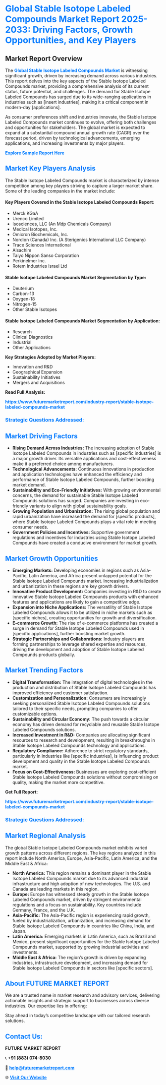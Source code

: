 <h1 style="color: #007BFF;">Global Stable Isotope Labeled Compounds Market Report 2025-2033: Driving Factors, Growth Opportunities, and Key Players</h1>

<section id="overview">
<h2>Market Report Overview</h2>
<p>The <a href="https://www.futuremarketreport.com/industry-report/stable-isotope-labeled-compounds-market" style="color: #007BFF; text-decoration: none;"><strong>Global Stable Isotope Labeled Compounds Market</strong></a> is witnessing significant growth, driven by increasing demand across various industries. This report delves into the key aspects of the Stable Isotope Labeled Compounds market, providing a comprehensive analysis of its current status, future potential, and challenges. The demand for Stable Isotope Labeled Compounds has surged due to its wide-ranging applications in industries such as [insert industries], making it a critical component in modern-day [applications].</p>
<p>As consumer preferences shift and industries innovate, the Stable Isotope Labeled Compounds market continues to evolve, offering both challenges and opportunities for stakeholders. The global market is expected to expand at a substantial compound annual growth rate (CAGR) over the forecast period, driven by technological advancements, emerging applications, and increasing investments by major players.</p>
</section>

<section id="overview">
<p><a href="https://www.futuremarketreport.com/request-sample/reportId=89032" style="color: #007BFF; text-decoration: none;"><strong>Explore Sample Report Here</strong></a></p>
</section>

<section id="key-players">
<h2 style="color: #007BFF;">Market Key Players Analysis</h2>
<p>The Stable Isotope Labeled Compounds market is characterized by intense competition among key players striving to capture a larger market share. Some of the leading companies in the market include:</p>
<h4>Key Players Covered in the Stable Isotope Labeled Compounds Report:</h4>
<ul><li>Merck KGaA</li><li>Urenco Limited</li><li>Isosciences, LLC (An Mdp Chemicals Company)</li><li>Medical Isotopes, Inc.</li><li>Omicron Biochemicals, Inc.</li><li>Nordion (Canada) Inc. (A Sterigenics International LLC Company)</li><li>Trace Sciences International</li><li>Alsachim</li><li>Taiyo Nippon Sanso Corporation</li><li>Perkinelmer Inc.</li><li>Rotem Industries Israel Ltd</li></ul>
<h4>Stable Isotope Labeled Compounds Market Segmentation by Type:</h4>
<ul><li>Deuterium</li><li>Carbon-13</li><li>Oxygen-18</li><li>Nitrogen-15</li><li>Other Stable Isotopes</li></ul>

<h4>Stable Isotope Labeled Compounds Market Segmentation by Application:</h4>
<ul><li>Research</li><li>Clinical Diagnostics</li><li>Industrial</li><li>Other Applications</li></ul>
<p><strong>Key Strategies Adopted by Market Players:</strong></p>
<ul>
<li>Innovation and R&D</li>
<li>Geographical Expansion</li>
<li>Sustainability Initiatives</li>
<li>Mergers and Acquisitions</li>
</ul>
</section>

<section>
<p><strong>Read Full Analysis: </strong></p><a href="https://www.futuremarketreport.com/industry-report/stable-isotope-labeled-compounds-market" style="color: #007BFF; text-decoration: none;"><strong>https://www.futuremarketreport.com/industry-report/stable-isotope-labeled-compounds-market</strong></a>
<h3 style="color: #007BFF;">Strategic Questions Addressed:</h3>
</section>

<section id="driving-factors">
<h2 style="color: #007BFF;">Market Driving Factors</h2>
<ul>
<li><strong>Rising Demand Across Industries:</strong> The increasing adoption of Stable Isotope Labeled Compounds in industries such as [specific industries] is a major growth driver. Its versatile applications and cost-effectiveness make it a preferred choice among manufacturers.</li>
<li><strong>Technological Advancements:</strong> Continuous innovations in production and application technologies have enhanced the efficiency and performance of Stable Isotope Labeled Compounds, further boosting market demand.</li>
<li><strong>Sustainability and Eco-Friendly Initiatives:</strong> With growing environmental concerns, the demand for sustainable Stable Isotope Labeled Compounds solutions has surged. Companies are investing in eco-friendly variants to align with global sustainability goals.</li>
<li><strong>Growing Population and Urbanization:</strong> The rising global population and rapid urbanization have increased the demand for [specific products], where Stable Isotope Labeled Compounds plays a vital role in meeting consumer needs.</li>
<li><strong>Government Policies and Incentives:</strong> Supportive government regulations and incentives for industries using Stable Isotope Labeled Compounds have created a conducive environment for market growth.</li>
</ul>
</section>

<section id="growth-opportunities">
<h2 style="color: #007BFF;">Market Growth Opportunities</h2>
<ul>
<li><strong>Emerging Markets:</strong> Developing economies in regions such as Asia-Pacific, Latin America, and Africa present untapped potential for the Stable Isotope Labeled Compounds market. Increasing industrialization and urbanization in these regions are key growth drivers.</li>
<li><strong>Innovative Product Development:</strong> Companies investing in R&D to create innovative Stable Isotope Labeled Compounds products with enhanced features and applications are likely to gain a competitive edge.</li>
<li><strong>Expansion into Niche Applications:</strong> The versatility of Stable Isotope Labeled Compounds allows it to be utilized in niche markets such as [specific niches], creating opportunities for growth and diversification.</li>
<li><strong>E-commerce Growth:</strong> The rise of e-commerce platforms has created a surge in demand for Stable Isotope Labeled Compounds used in [specific applications], further boosting market growth.</li>
<li><strong>Strategic Partnerships and Collaborations:</strong> Industry players are forming partnerships to leverage shared expertise and resources, driving the development and adoption of Stable Isotope Labeled Compounds products globally.</li>
</ul>
</section>

<section id="trending-factors">
<h2 style="color: #007BFF;">Market Trending Factors</h2>
<ul>
<li><strong>Digital Transformation:</strong> The integration of digital technologies in the production and distribution of Stable Isotope Labeled Compounds has improved efficiency and customer satisfaction.</li>
<li><strong>Customization and Personalization:</strong> Consumers are increasingly seeking personalized Stable Isotope Labeled Compounds solutions tailored to their specific needs, prompting companies to offer customizable options.</li>
<li><strong>Sustainability and Circular Economy:</strong> The push towards a circular economy has driven demand for recyclable and reusable Stable Isotope Labeled Compounds solutions.</li>
<li><strong>Increased Investment in R&D:</strong> Companies are allocating significant resources to research and development, resulting in breakthroughs in Stable Isotope Labeled Compounds technology and applications.</li>
<li><strong>Regulatory Compliance:</strong> Adherence to strict regulatory standards, particularly in industries like [specific industries], is influencing product development and quality in the Stable Isotope Labeled Compounds market.</li>
<li><strong>Focus on Cost-Effectiveness:</strong> Businesses are exploring cost-efficient Stable Isotope Labeled Compounds solutions without compromising on quality, making the market more competitive.</li>
</ul>
</section>

<section>
<p><strong>Get Full Report: </strong></p><a href="https://www.futuremarketreport.com/industry-report/stable-isotope-labeled-compounds-market" style="color: #007BFF; text-decoration: none;"><strong>https://www.futuremarketreport.com/industry-report/stable-isotope-labeled-compounds-market</strong></a>
<h3 style="color: #007BFF;">Strategic Questions Addressed:</h3>
</section>


<section id="regional-analysis">
<h2 style="color: #007BFF;">Market Regional Analysis</h2>
<p>The global Stable Isotope Labeled Compounds market exhibits varied growth patterns across different regions. The key regions analyzed in this report include North America, Europe, Asia-Pacific, Latin America, and the Middle East & Africa:</p>
<ul>
<li><strong>North America:</strong> This region remains a dominant player in the Stable Isotope Labeled Compounds market due to its advanced industrial infrastructure and high adoption of new technologies. The U.S. and Canada are leading markets in this region.</li>
<li><strong>Europe:</strong> Europe has witnessed steady growth in the Stable Isotope Labeled Compounds market, driven by stringent environmental regulations and a focus on sustainability. Key countries include Germany, France, and the U.K.</li>
<li><strong>Asia-Pacific:</strong> The Asia-Pacific region is experiencing rapid growth, fueled by industrialization, urbanization, and increasing demand for Stable Isotope Labeled Compounds in countries like China, India, and Japan.</li>
<li><strong>Latin America:</strong> Emerging markets in Latin America, such as Brazil and Mexico, present significant opportunities for the Stable Isotope Labeled Compounds market, supported by growing industrial activities and investments.</li>
<li><strong>Middle East & Africa:</strong> The region’s growth is driven by expanding industries, infrastructure development, and increasing demand for Stable Isotope Labeled Compounds in sectors like [specific sectors].</li>
</ul>
</section>

<footer>
<h2 style="color: #007BFF;">About FUTURE MARKET REPORT</h2>
<p>We are a trusted name in market research and advisory services, delivering actionable insights and strategic support to businesses across diverse industries. Our expertise lies in offering:</p>

<p>Stay ahead in today’s competitive landscape with our tailored research solutions.</p>

<h2 style="color: #007BFF;">Contact Us:</h2>
<p><strong>FUTURE MARKET REPORT</strong></p>
<p>📞 <strong>+91 (883) 074-8030</strong></p>
<p>📧 <strong><a href="mailto:help@futuremarketreport.com" style="color: #007BFF;">help@futuremarketreport.com</a></strong></p>
<p>🌐 <strong><a href="https://www.futuremarketreport.com/" style="color: #007BFF;">Visit Our Website</a></strong></p>
</footer>